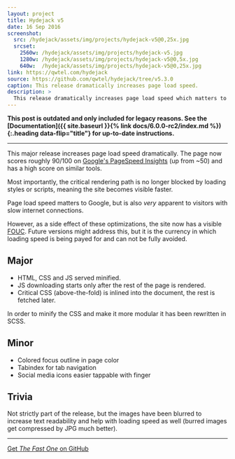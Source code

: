 ```yaml
---
layout: project
title: Hydejack v5
date: 16 Sep 2016
screenshot:
  src: /hydejack/assets/img/projects/hydejack-v5@0,25x.jpg
  srcset:
    2560w: /hydejack/assets/img/projects/hydejack-v5.jpg
    1280w: /hydejack/assets/img/projects/hydejack-v5@0,5x.jpg
    640w:  /hydejack/assets/img/projects/hydejack-v5@0,25x.jpg
link: https://qwtel.com/hydejack
source: https://github.com/qwtel/hydejack/tree/v5.3.0
caption: This release dramatically increases page load speed.
description: >
  This release dramatically increases page load speed which matters to Google and visitors with slow connections alike.
---
```


**This post is outdated and only included for legacy reasons.
See the [Documentation]({{ site.baseurl }}{% link docs/6.0.0-rc2/index.md %}){:.heading data-flip="title"} for up-to-date instructions.**


***

This major release increases page load speed dramatically. The page now scores roughly 90/100 on [Google's PageSpeed Insights](https://developers.google.com/speed/pagespeed/insights/?url=http%3A%2F%2Fqwtel.com%2Fhydejack%2F) (up from ~50) and has a high score on similar tools.

Most importantly, the critical rendering path is no longer blocked by loading styles or scripts, meaning the site becomes visible faster.

Page load speed matters to Google, but is also *very* apparent to visitors with slow internet connections.

However, as a side effect of these optimizations, the site now has a visible [FOUC](https://en.wikipedia.org/wiki/Flash_of_unstyled_content).
Future versions might address this, but it is the currency in which loading speed is being payed for and can not be fully avoided.

## Major

* HTML, CSS and JS served minified.
* JS downloading starts only after the rest of the page is rendered.
* Critical CSS (above-the-fold) is inlined into the document, the rest is fetched later.

In order to minify the CSS and make it more modular it has been rewritten in SCSS.


## Minor

* Colored focus outline in page color
* Tabindex for tab navigation
* Social media icons easier tappable with finger

## Trivia

Not strictly part of the release, but the images have been blurred to increase text readability and help with loading speed as well (burred images get compressed by JPG much better).

***

[Get *The Fast One* on GitHub](https://github.com/qwtel/hydejack/releases/tag/v5.0.0)
